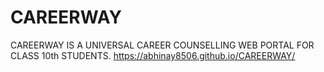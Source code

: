 # CAREERWAY
CAREERWAY IS A UNIVERSAL CAREER COUNSELLING WEB PORTAL FOR CLASS 10th STUDENTS.
https://abhinay8506.github.io/CAREERWAY/
